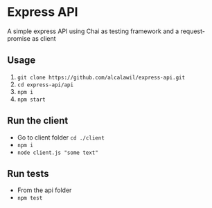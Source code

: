 # Express API

A simple express API using Chai as testing framework and a request-promise as client

## Usage

1. `git clone https://github.com/alcalawil/express-api.git`
2. `cd express-api/api`
3. `npm i`
4. `npm start`

## Run the client 

- Go to client folder `cd ./client`
- `npm i`
- `node client.js "some text"`

## Run tests

- From the api folder
- `npm test`